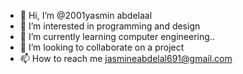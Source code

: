 - 👋 Hi, I’m @2001yasmin abdelaal
- 👀 I’m interested in programming and design
- 🌱 I’m currently learning computer engineering..
- 💞️ I’m looking to collaborate on a project
- 📫 How to reach me jasmineabdelal691@gmail.com

<!---
2001yasmin/2001yasmin is a ✨ special ✨ repository because its `README.md` (this file) appears on your GitHub profile.
You can click the Preview link to take a look at your changes.
--->

